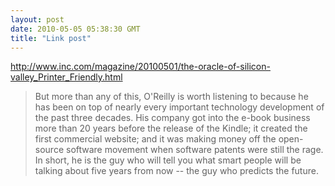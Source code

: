 ```yaml
---
layout: post
date: 2010-05-05 05:38:30 GMT
title: "Link post"
---
```

<http://www.inc.com/magazine/20100501/the-oracle-of-silicon-valley_Printer_Friendly.html>

> But more than any of this, O'Reilly is worth listening to because he has been on top of nearly every important technology development of the past three decades. His company got into the e-book business more than 20 years before the release of the Kindle; it created the first commercial website; and it was making money off the open-source software movement when software patents were still the rage. In short, he is the guy who will tell you what smart people will be talking about five years from now -- the guy who predicts the future.